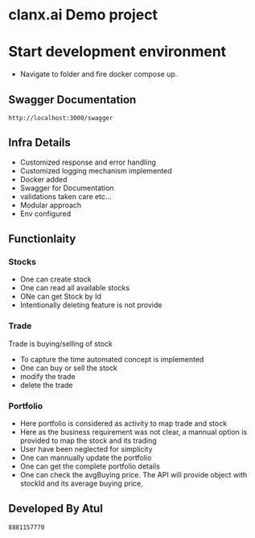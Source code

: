 # clanx.ai Demo project 

# Start development environment 
- Navigate to folder and fire docker compose up. 

## Swagger Documentation 
`http://localhost:3000/swagger` 


## Infra Details 
- Customized response and error handling 
- Customized logging mechanism implemented
- Docker added 
- Swagger for Documentation
- validations taken care etc...
- Modular approach 
- Env configured

## Functionlaity 
### Stocks 
- One can create stock 
- One can read all available stocks 
- ONe can get Stock by Id 
- Intentionally deleting feature is not provide 

### Trade 
Trade is buying/selling of stock 
- To capture the time automated concept is implemented 
- One can buy or sell the stock 
- modify the trade 
- delete the trade 

### Portfolio 
- Here portfolio is considered as activity to map trade and stock 
- Here as the business requirement was not clear,  a mannual option is provided to map the stock and its trading 
- User have been neglected for simplicity 
- One can mannually update the portfolio 
- One can get the complete portfolio details 
- One can check the avgBuying price. The API will provide object with stockId and its average buying price,  




## Developed By Atul 
`8881157770`
